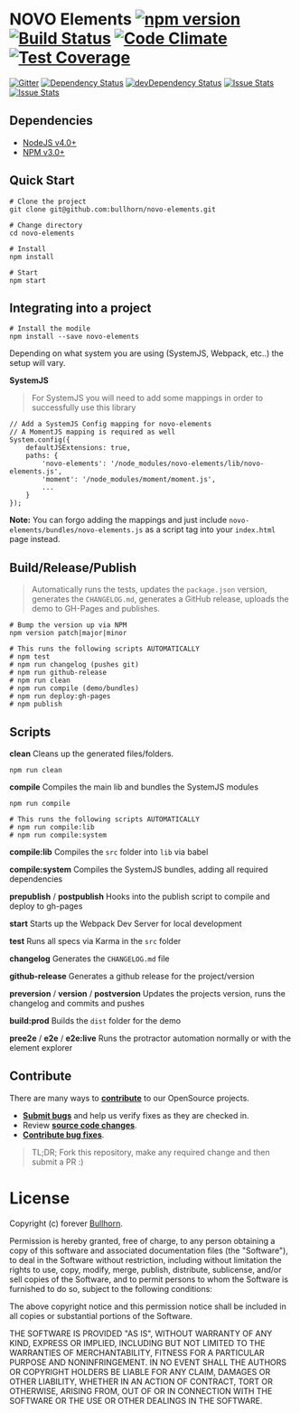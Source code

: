 # NOVO Elements [![npm version](https://badge.fury.io/js/novo-elements.svg)](http://badge.fury.io/js/novo-elements) [![Build Status](https://travis-ci.org/bullhorn/novo-elements.svg?branch=master)](https://travis-ci.org/bullhorn/novo-elements) [![Code Climate](https://codeclimate.com/github/bullhorn/novo-elements/badges/gpa.svg)](https://codeclimate.com/github/bullhorn/novo-elements) [![Test Coverage](https://codeclimate.com/github/bullhorn/novo-elements/badges/coverage.svg)](https://codeclimate.com/github/bullhorn/novo-elements/coverage)

[![Gitter](https://badges.gitter.im/Join%20Chat.svg)](https://gitter.im/bullhorn/Open-Source?utm_source=badge&utm_medium=badge&utm_campaign=pr-badge)
[![Dependency Status](https://david-dm.org/bullhorn/novo-elements.svg)](https://david-dm.org/bullhorn/novo-elements)
[![devDependency Status](https://david-dm.org/bullhorn/novo-elements/dev-status.svg)](https://david-dm.org/bullhorn/novo-elements#info=devDependencies)
[![Issue Stats](http://issuestats.com/github/bullhorn/novo-elements/badge/pr?style=flat)](http://issuestats.com/github/bullhorn/novo-elements)
[![Issue Stats](http://issuestats.com/github/bullhorn/novo-elements/badge/issue?style=flat)](http://issuestats.com/github/bullhorn/novo-elements)

## Dependencies

- [NodeJS v4.0+](https://nodejs.org/en/)
- [NPM v3.0+](https://github.com/npm/npm)

## Quick Start

    # Clone the project
    git clone git@github.com:bullhorn/novo-elements.git
    
    # Change directory
    cd novo-elements
    
    # Install
    npm install
    
    # Start
    npm start
    
## Integrating into a project

    # Install the modile
    npm install --save novo-elements
    
Depending on what system you are using (SystemJS, Webpack, etc..) the setup will vary.

**SystemJS**

> For SystemJS you will need to add some mappings in order to successfully use this library

    // Add a SystemJS Config mapping for novo-elements
    // A MomentJS mapping is required as well
    System.config({
        defaultJSExtensions: true,
        paths: {
            'novo-elements': '/node_modules/novo-elements/lib/novo-elements.js',
            'moment': '/node_modules/moment/moment.js',
            ...
        }
    });
    
**Note:** You can forgo adding the mappings and just include `novo-elements/bundles/novo-elements.js` as a script tag into your `index.html` page instead.
    
## Build/Release/Publish

> Automatically runs the tests, updates the `package.json` version, generates the `CHANGELOG.md`, generates a GitHub release, uploads the demo to GH-Pages and publishes.

    # Bump the version up via NPM
    npm version patch|major|minor
    
    # This runs the following scripts AUTOMATICALLY
    # npm test
    # npm run changelog (pushes git)
    # npm run github-release
    # npm run clean
    # npm run compile (demo/bundles)
    # npm run deploy:gh-pages
    # npm publish
    
## Scripts

**clean**
Cleans up the generated files/folders.

    npm run clean
    
**compile**
Compiles the main lib and bundles the SystemJS modules

    npm run compile
    
    # This runs the following scripts AUTOMATICALLY
    # npm run compile:lib
    # npm run compile:system
    
**compile:lib**
Compiles the `src` folder into `lib` via babel

**compile:system**
Compiles the SystemJS bundles, adding all required dependencies

**prepublish** / **postpublish**
Hooks into the publish script to compile and deploy to gh-pages

**start**
Starts up the Webpack Dev Server for local development

**test**
Runs all specs via Karma in the `src` folder

**changelog**
Generates the `CHANGELOG.md` file

**github-release**
Generates a github release for the project/version

**preversion** / **version** / **postversion**
Updates the projects version, runs the changelog and commits and pushes

**build:prod**
Builds the `dist` folder for the demo

**pree2e** / **e2e** / **e2e:live**
Runs the protractor automation normally or with the element explorer

## Contribute

There are many ways to **[contribute](https://github.com/bullhorn/novo-elements/blob/master/CONTRIBUTING.md)** to our OpenSource projects.
* **[Submit bugs](https://github.com/bullhorn/novo-elements/issues)** and help us verify fixes as they are checked in.
* Review **[source code changes](https://github.com/bullhorn/novo-elements/pulls)**.
* **[Contribute bug fixes](https://github.com/bullhorn/novo-elements/blob/master/CONTRIBUTING.md)**.

> TL;DR; Fork this repository, make any required change and then submit a PR :)

# License

Copyright (c) forever [Bullhorn](http://www.bullhorn.com).

Permission is hereby granted, free of charge, to any person obtaining a copy of this software and associated documentation files (the "Software"), to deal in the Software without restriction, including without limitation the rights to use, copy, modify, merge, publish, distribute, sublicense, and/or sell copies of the Software, and to permit persons to whom the Software is furnished to do so, subject to the following conditions:

The above copyright notice and this permission notice shall be included in all copies or substantial portions of the Software.

THE SOFTWARE IS PROVIDED "AS IS", WITHOUT WARRANTY OF ANY KIND, EXPRESS OR IMPLIED, INCLUDING BUT NOT LIMITED TO THE WARRANTIES OF MERCHANTABILITY, FITNESS FOR A PARTICULAR PURPOSE AND NONINFRINGEMENT. IN NO EVENT SHALL THE AUTHORS OR COPYRIGHT HOLDERS BE LIABLE FOR ANY CLAIM, DAMAGES OR OTHER LIABILITY, WHETHER IN AN ACTION OF CONTRACT, TORT OR OTHERWISE, ARISING FROM, OUT OF OR IN CONNECTION WITH THE SOFTWARE OR THE USE OR OTHER DEALINGS IN THE SOFTWARE.